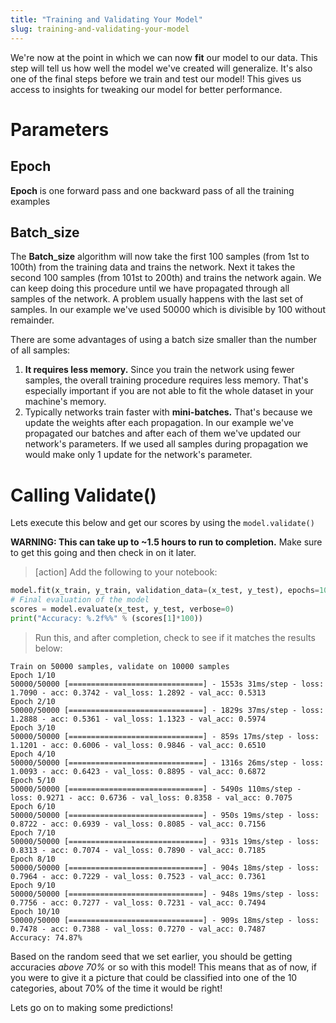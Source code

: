 ```yaml
---
title: "Training and Validating Your Model"
slug: training-and-validating-your-model
---
```


We're now at the point in which we can now **fit** our model to our data. This step will tell us how well the model we've created will generalize. It's also one of the final steps before we train and test our model! This gives us access to insights for tweaking our model for better performance.

# Parameters

## Epoch

**Epoch** is one forward pass and one backward pass of all the training examples

## Batch_size

The **Batch_size** algorithm will now take the first 100 samples (from 1st to 100th) from the training data and trains the network. Next it takes the second 100 samples (from 101st to 200th) and trains the network again. We can keep doing this procedure until we have propagated through all samples of the network. A problem usually happens with the last set of samples. In our example we've used 50000 which is divisible by 100 without remainder.

There are some advantages of using a batch size smaller than the number of all samples:

1. **It requires less memory.** Since you train the network using fewer samples, the overall training procedure requires less memory. That's especially important if you are not able to fit the whole dataset in your machine's memory.
1. Typically networks train faster with **mini-batches.** That's because we update the weights after each propagation. In our example we've propagated our batches and after each of them we've updated our network's parameters. If we used all samples during propagation we would make only 1 update for the network's parameter.

# Calling Validate()

Lets execute this below and get our scores by using the `model.validate()`

**WARNING: This can take up to ~1.5 hours to run to completion.** Make sure to get this going and then check in on it later.

>[action]
> Add the following to your notebook:
>
```python
model.fit(x_train, y_train, validation_data=(x_test, y_test), epochs=10, batch_size=100)
# Final evaluation of the model
scores = model.evaluate(x_test, y_test, verbose=0)
print("Accuracy: %.2f%%" % (scores[1]*100))
```
>
> Run this, and after completion, check to see if it matches the results below:
>
```
Train on 50000 samples, validate on 10000 samples
Epoch 1/10
50000/50000 [==============================] - 1553s 31ms/step - loss: 1.7090 - acc: 0.3742 - val_loss: 1.2892 - val_acc: 0.5313
Epoch 2/10
50000/50000 [==============================] - 1829s 37ms/step - loss: 1.2888 - acc: 0.5361 - val_loss: 1.1323 - val_acc: 0.5974
Epoch 3/10
50000/50000 [==============================] - 859s 17ms/step - loss: 1.1201 - acc: 0.6006 - val_loss: 0.9846 - val_acc: 0.6510
Epoch 4/10
50000/50000 [==============================] - 1316s 26ms/step - loss: 1.0093 - acc: 0.6423 - val_loss: 0.8895 - val_acc: 0.6872
Epoch 5/10
50000/50000 [==============================] - 5490s 110ms/step - loss: 0.9271 - acc: 0.6736 - val_loss: 0.8358 - val_acc: 0.7075
Epoch 6/10
50000/50000 [==============================] - 950s 19ms/step - loss: 0.8722 - acc: 0.6939 - val_loss: 0.8085 - val_acc: 0.7156
Epoch 7/10
50000/50000 [==============================] - 931s 19ms/step - loss: 0.8313 - acc: 0.7074 - val_loss: 0.7890 - val_acc: 0.7185
Epoch 8/10
50000/50000 [==============================] - 904s 18ms/step - loss: 0.7964 - acc: 0.7229 - val_loss: 0.7523 - val_acc: 0.7361
Epoch 9/10
50000/50000 [==============================] - 948s 19ms/step - loss: 0.7756 - acc: 0.7277 - val_loss: 0.7231 - val_acc: 0.7494
Epoch 10/10
50000/50000 [==============================] - 909s 18ms/step - loss: 0.7478 - acc: 0.7388 - val_loss: 0.7270 - val_acc: 0.7487
Accuracy: 74.87%
```

Based on the random seed that we set earlier, you should be getting accuracies _above 70%_ or so with this model! This means that as of now, if you were to give it a picture that could be classified into one of the 10 categories, about 70% of the time it would be right!

Lets go on to making some predictions!
